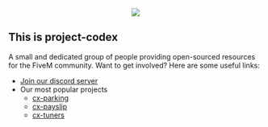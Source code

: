 
<div align="center">
    <img src="https://i.ibb.co/xSyYJ44/Untitled-1.png">
</div>

## This is project-codex

A small and dedicated group of people providing open-sourced resources for the FiveM community.  Want to get involved? Here are some useful links:

* [Join our discord server](https://discord.gg/y8AjKeAUYX)
* Our most popular projects
  * [cx-parking](https://github.com/project-codex/cx-parking)
  * [cx-payslip](https://github.com/project-codex/cx-payslip)
  * [cx-tuners](https://github.com/project-codex/cx-tuners)
